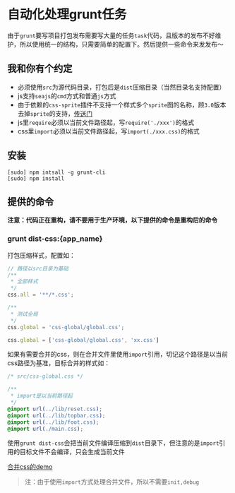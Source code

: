 # 自动化处理grunt任务

由于`grunt`要写项目打包发布需要写大量的任务`task`代码，且版本的发布不好维护，所以使用统一的结构，只需要简单的配置下。然后提供一些命令来发发布～

## 我和你有个约定

* 必须使用`src`为源代码目录，打包后是`dist`压缩目录（当然目录名支持配置）
* js支持`seajs`的`cmd`方式和普通`js`方式
* 由于依赖的`css-sprite`插件不支持一个样式多个`sprite`图的名称，顾`3.0`版本去掉`sprite`的支持，[传送门](https://github.com/laoshu133/grunt-css-sprite/issues/26)
* js里`require`必须以当前文件路径起，写`require('./xxx')`的格式
* css里`import`必须以当前文件路径起，写`import(./xxx.css)`的格式

## 安装
```
[sudo] npm intsall -g grunt-cli
[sudo] npm install
```

## 提供的命令


**注意：代码正在重构，请不要用于生产环境，以下提供的命令是重构后的命令**


### grunt dist-css:{app_name}

打包压缩样式，配置如：

```js
// 路径以src目录为基础
/**
 * 全部样式
 */
css.all = '**/*.css';

/**
 * 测试全局
 */
css.global = 'css-global/global.css';

css.global = ['css-global/global.css', 'xx.css']
```

如果有需要合并的css，则在合并文件里使用`import`引用，切记这个路径是以当前css路径为基准，目标合并的样式如：

``` css
/* src/css-global.css */

/**
 * import是以当前路径起
 */
@import url(../lib/reset.css);
@import url(../lib/topbar.css);
@import url(../lib/foot.css);
@import url(./main.css);
```

使用`grunt dist-css`会把当前文件编译压缩到`dist`目录下，但注意的是`import`引用的目标文件不会编译，只会生成当前文件

[合并css的demo](tpl/css-global.html)

> 注：由于使用`import`方式处理合并文件，所以不需要`init,debug`